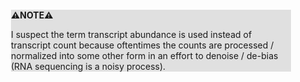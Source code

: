 <div style="margin:2em; background-color: #e0e0e0;">

<strong>⚠️NOTE️️️⚠️</strong>

I suspect the term transcript abundance is used instead of transcript count because oftentimes the counts are processed / normalized into some other form in an effort to denoise / de-bias (RNA sequencing is a noisy process).
</div>

